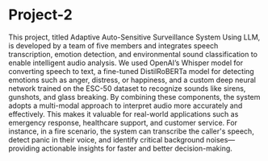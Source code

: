 # Project-2
This project, titled Adaptive Auto-Sensitive Surveillance System Using LLM, is developed by a team of five members and integrates speech transcription, emotion detection, and environmental sound classification to enable intelligent audio analysis. We used OpenAI’s Whisper model for converting speech to text, a fine-tuned DistilRoBERTa model for detecting emotions such as anger, distress, or happiness, and a custom deep neural network trained on the ESC-50 dataset to recognize sounds like sirens, gunshots, and glass breaking. By combining these components, the system adopts a multi-modal approach to interpret audio more accurately and effectively. This makes it valuable for real-world applications such as emergency response, healthcare support, and customer service. For instance, in a fire scenario, the system can transcribe the caller's speech, detect panic in their voice, and identify critical background noises—providing actionable insights for faster and better decision-making.
